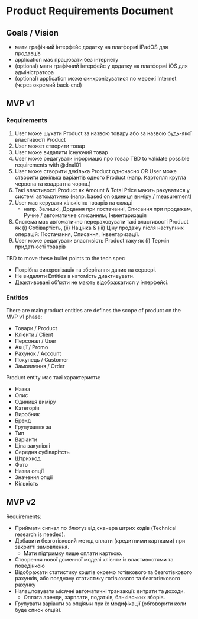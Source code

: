 # Product Requirements Document

## Goals / Vision

- мати графічний інтерфейс додатку на платформі iPadOS для продавців
- application має працювати без інтернету
- (optional) мати графічний інтерфейс у додатку на платформі iOS для адміністратора
- (optional) application може синхронізуватися по мережі Internet (через окремий back-end)

## MVP v1

### Requirements

1. User може шукати Product за назвою товару або за назвою будь-якої властивості Product
2. User может створити товар
3. User може видалити існуючий товар
4. User може редагувати інформацю про товар
TBD to validate possible requirements with @dnal01
5. User може створити декілька Product одночасно OR User може створити декілька варіантів одного Product (напр. Картопля кругла червона та квадратна чорна.)
6. Такі властивості Product як Amount & Total Price мають рахуватися у системі автоматично (напр. based on одиниця виміру / measurement)
7. User має керувати кількістю товарів на складі
    - напр. Залишкі, Додання при постачанні, Списання при продажам, Ручне / автоматичне списанням, Інвентаризація
8. Система має автоматично перераховувати такі властивості Product як (i) Собівартість, (ii) Націнка & (iii) Ціну продажу після наступних операцій: Постачання, Списання, Інвентаризації.
9. User може редагувати властивість Product таку як (i) Термін придатності товарів

TBD to move these bullet points to the tech spec
- Потрібна синхронізація та зберігання даних на сервері.
- Не видаляти Entities а натомість диактивувати.
- Деактивовані обʼєкти не мають відображатися у інтерфейсі.

### Entities

There are main product entities are defines the scope of product on the MVP v1 phase:

- Товари / Product
- Клієнти / Client
- Персонал / User
- Акції / Promo
- Рахунок / Account
- Покупець / Customer
- Замовлення / Order

Product entity має такі характеристи:

- Назва
- Опис
- Одиниця виміру
- Категорія
- Виробник
- Бренд
- ~~Групування за~~
- Тип
- Варіанти
- Ціна закупівлі
- Середня субіварітсть
- Штрихкод
- Фото
- Назва опції
- Значення опції
- Кількість

## MVP v2

Requirements:

- Приймати сигнал по блютуз від сканера штрих кодів (Technical research is needed).
- Добавити безготівковий метод оплати (кредитними картками) при закритті замовлення.
  - Мати підтримку лише оплати карткою.
- Створення нової доменної моделі клієнти із властивостями та поведінкою
- Відображати статистику коштів окремо готівкового та безготівкового рахунків, або поєднану статистику готівкового та безготівкового рахунку
- Налаштовувати місячні автоматичні транзакції: витрати та доходи.
  - Оплата аренди, зарплати, податків, банківських зборів.
- Групувати варіанти за опціями при їх модифікації (обговорити коли буде спиок опцій).

